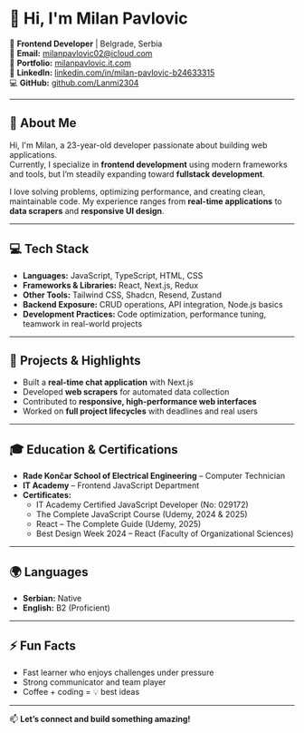 # 👋 Hi, I'm Milan Pavlovic  

🎯 **Frontend Developer** | Belgrade, Serbia  
📧 **Email:** milanpavlovic02@icloud.com  
🔗 **Portfolio:** [milanpavlovic.it.com](https://www.milanpavlovic.it.com)  
💼 **LinkedIn:** [linkedin.com/in/milan-pavlovic-b24633315](https://www.linkedin.com/in/milan-pavlovic-b24633315)  
💻 **GitHub:** [github.com/Lanmi2304](https://github.com/Lanmi2304)  

---

## 🚀 About Me  
Hi, I'm Milan, a 23-year-old developer passionate about building web applications.  
Currently, I specialize in **frontend development** using modern frameworks and tools, but I’m steadily expanding toward **fullstack development**.  

I love solving problems, optimizing performance, and creating clean, maintainable code. My experience ranges from **real-time applications** to **data scrapers** and **responsive UI design**.

---

## 💻 Tech Stack  
- **Languages:** JavaScript, TypeScript, HTML, CSS  
- **Frameworks & Libraries:** React, Next.js, Redux  
- **Other Tools:** Tailwind CSS, Shadcn, Resend, Zustand  
- **Backend Exposure:** CRUD operations, API integration, Node.js basics  
- **Development Practices:** Code optimization, performance tuning, teamwork in real-world projects

---

## 📂 Projects & Highlights  
- Built a **real-time chat application** with Next.js  
- Developed **web scrapers** for automated data collection  
- Contributed to **responsive, high-performance web interfaces**  
- Worked on **full project lifecycles** with deadlines and real users  

---

## 🎓 Education & Certifications  
- **Rade Končar School of Electrical Engineering** – Computer Technician  
- **IT Academy** – Frontend JavaScript Department  
- **Certificates:**  
  - IT Academy Certified JavaScript Developer (No: 029172)  
  - The Complete JavaScript Course (Udemy, 2024 & 2025)  
  - React – The Complete Guide (Udemy, 2025)  
  - Best Design Week 2024 – React (Faculty of Organizational Sciences)  

---

## 🌍 Languages  
- **Serbian:** Native  
- **English:** B2 (Proficient)  

---

## ⚡ Fun Facts  
- Fast learner who enjoys challenges under pressure  
- Strong communicator and team player  
- Coffee + coding = 💡 best ideas  

---

📫 **Let’s connect and build something amazing!**  


